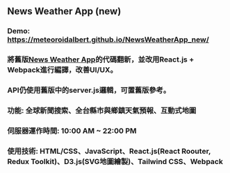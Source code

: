 ## News Weather App (new)
### Demo: https://meteoroidalbert.github.io/NewsWeatherApp_new/
### 將舊版[News Weather App](https://github.com/MeteoroidAlbert/myproject)的代碼翻新，並改用React.js + Webpack進行編譯，改善UI/UX。
### API仍使用舊版中的server.js邏輯，可置舊版參考。
### 功能: 全球新聞搜索、全台縣市與鄉鎮天氣預報、互動式地圖
### 伺服器運作時間: 10:00 AM ~ 22:00 PM
### 使用技術: HTML/CSS、JavaScript、React.js(React Roouter, Redux Toolkit)、D3.js(SVG地圖繪製)、Tailwind CSS、Webpack
